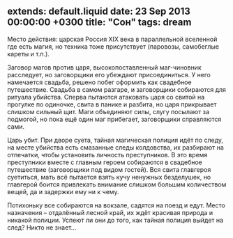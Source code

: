 extends: default.liquid
date: 23 Sep 2013 00:00:00 +0300
title: "Сон"
tags: dream
---
Место действия: царская Россия XIX века в параллельной вселенной где есть магия, но техника тоже присутствует (паровозы, самобеглые кареты и т.п.).

Заговор магов против царя, высокопоставленный маг-чиновник расследует, но заговорщики его убеждают присоединиться. У него намечается свадьба, решено побег оформить как свадебное путешествие. Свадьба в самом разгаре, и заговорщики собираются для ритуала убийства. Сперва пытаются атаковать царя со свитой на прогулке по одиночке, свита в панике и разбита, но царя прикрывает слишком сильный щит. Маги объединяют силы, слугу посылают за подмогой, но пока ещё один маг прибегает, заговорщики справляются сами.

Царь убит. При дворе суета, тайная магическая полиция идёт по следу, на месте убийства есть смазанные следы колдовства, их разбирают на отпечатки, чтобы установить личность преступников. В это время преступники вместе с главным героем собираются в свадебное путешествие (заговорщики под видом гостей). Вся свита главгероя суетиться, мать всё пытается взять кучу ненужных безделушек, но главгерой боится привлекать внимание слишком большим количеством вещей, да и задержки ему ни к чему.

Потихоньку все собираются на вокзале, садятся на поезд и едут. Место назначения – отдалённый лесной край, их ждёт красивая природа и никакой полиции. Успеют ли они до того, как тайная полиция выйдет на след? Никто не знает…
